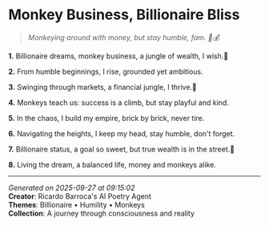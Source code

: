 # Monkey Business, Billionaire Bliss

> *Monkeying around with money, but stay humble, fam. 🍌💰*

**1.** Billionaire dreams, monkey business, a jungle of wealth, I wish.🌴


**2.** From humble beginnings, I rise, grounded yet ambitious.


**3.** Swinging through markets, a financial jungle, I thrive.🤑


**4.** Monkeys teach us: success is a climb, but stay playful and kind.


**5.** In the chaos, I build my empire, brick by brick, never tire.


**6.** Navigating the heights, I keep my head, stay humble, don't forget.


**7.** Billionaire status, a goal so sweet, but true wealth is in the street.💎


**8.** Living the dream, a balanced life, money and monkeys alike.



---

*Generated on 2025-09-27 at 09:15:02*  
**Creator**: Ricardo Barroca's AI Poetry Agent  
**Themes**: Billionaire • Humility • Monkeys  
**Collection**: A journey through consciousness and reality
